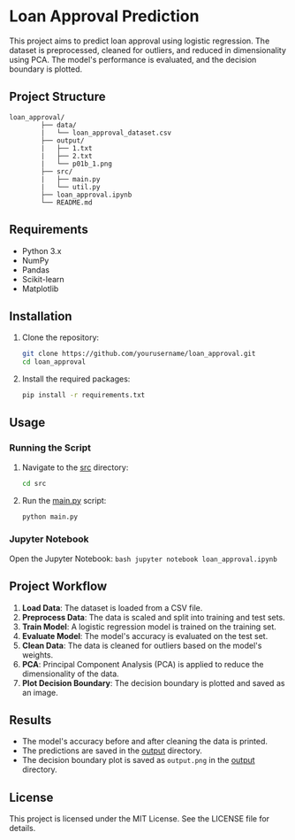 # Loan Approval Prediction

This project aims to predict loan approval using logistic regression. The dataset is preprocessed, cleaned for outliers, and reduced in dimensionality using PCA. The model's performance is evaluated, and the decision boundary is plotted.

## Project Structure

```
loan_approval/ 
        ├── data/ 
        |   └── loan_approval_dataset.csv 
        ├── output/ 
        |   ├── 1.txt
        |   ├── 2.txt
        |   └── p01b_1.png 
        ├── src/
        |   ├── main.py
        |   └── util.py 
        ├── loan_approval.ipynb 
        └── README.md
```

## Requirements

- Python 3.x
- NumPy
- Pandas
- Scikit-learn
- Matplotlib

## Installation

1. Clone the repository:
    ```bash
    git clone https://github.com/yourusername/loan_approval.git
    cd loan_approval
    ```

2. Install the required packages:
    ```bash
    pip install -r requirements.txt
    ```

## Usage

### Running the Script

1. Navigate to the [src](http://_vscodecontentref_/1) directory:
    ```bash
    cd src
    ```

2. Run the [main.py](http://_vscodecontentref_/2) script:
    ```bash
    python main.py
    ```

### Jupyter Notebook

Open the Jupyter Notebook:
    ```bash
    jupyter notebook loan_approval.ipynb
    ```

## Project Workflow

1. **Load Data**: The dataset is loaded from a CSV file.
2. **Preprocess Data**: The data is scaled and split into training and test sets.
3. **Train Model**: A logistic regression model is trained on the training set.
4. **Evaluate Model**: The model's accuracy is evaluated on the test set.
5. **Clean Data**: The data is cleaned for outliers based on the model's weights.
6. **PCA**: Principal Component Analysis (PCA) is applied to reduce the dimensionality of the data.
7. **Plot Decision Boundary**: The decision boundary is plotted and saved as an image.

## Results

- The model's accuracy before and after cleaning the data is printed.
- The predictions are saved in the [output](http://_vscodecontentref_/3) directory.
- The decision boundary plot is saved as `output.png` in the [output](http://_vscodecontentref_/4) directory.

## License

This project is licensed under the MIT License. See the LICENSE file for details.
